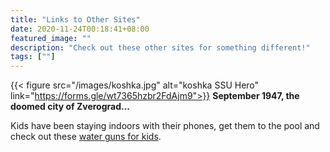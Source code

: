 ```yaml
---
title: "Links to Other Sites"
date: 2020-11-24T00:18:41+08:00
featured_image: ""
description: "Check out these other sites for something different!"
tags: [""]
---
```

{{< figure src="/images/koshka.jpg" alt="koshka SSU Hero" link="https://forms.gle/wt7365hzbr2FdAjm9">}}
**September 1947, the doomed city of Zverograd...**
<!--more-->

Kids have been staying indoors with their phones, get them to the pool and check out these
[water guns for kids](https://unitrendify.com/collections/featured/products/water-guns-for-kids). 
